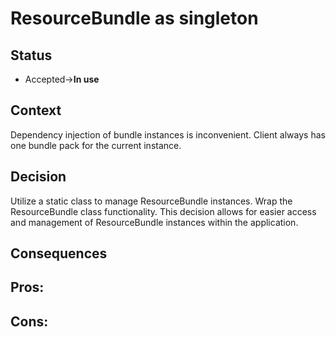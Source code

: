 # ResourceBundle as singleton

## Status

- Accepted->**In use**

## Context

Dependency injection of bundle instances is inconvenient.
Client always has one bundle pack for the current instance.

## Decision

Utilize a static class to manage ResourceBundle instances.
Wrap the ResourceBundle class functionality.
This decision allows for easier access and management of ResourceBundle instances within the application.

## Consequences

**Pros:**
-

**Cons:**
-